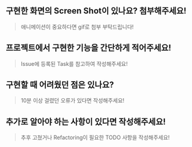 ## 구현한 화면의 Screen Shot이 있나요? 첨부해주세요!
> 애니메이션이 중요하다면 gif로 첨부 부탁드립니다!

## 프로젝트에서 구현한 기능을 간단하게 적어주세요!
> Issue에 등록된 Task를 참고하여 작성해주세요!

## 구현할 때 어려웠던 점은 있나요?
> 10분 이상 걸렸던 오류가 있다면 작성해주세요!

## 추가로 알아야 하는 사항이 있다면 작성해주세요!
> 추후 고쳤거나 Refactoring이 필요한 TODO 사항을 작성해주세요!